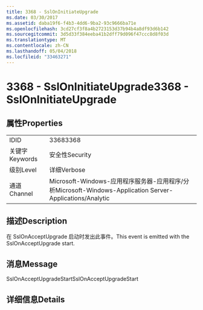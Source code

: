 ```yaml
---
title: 3368 - SslOnInitiateUpgrade
ms.date: 03/30/2017
ms.assetid: daba19f6-f4b3-4dd6-9ba2-93c9666ba71e
ms.openlocfilehash: 3cd27cf3f8a4b2723153d37b94b4a8df93d6b142
ms.sourcegitcommit: 3d5d33f384eeba41b2dff79d096f47ccc8d8f03d
ms.translationtype: MT
ms.contentlocale: zh-CN
ms.lasthandoff: 05/04/2018
ms.locfileid: "33463271"
---
```

# <a name="3368---ssloninitiateupgrade"></a><span data-ttu-id="31c1d-102">3368 - SslOnInitiateUpgrade</span><span class="sxs-lookup"><span data-stu-id="31c1d-102">3368 - SslOnInitiateUpgrade</span></span>
## <a name="properties"></a><span data-ttu-id="31c1d-103">属性</span><span class="sxs-lookup"><span data-stu-id="31c1d-103">Properties</span></span>  
  
|||  
|-|-|  
|<span data-ttu-id="31c1d-104">ID</span><span class="sxs-lookup"><span data-stu-id="31c1d-104">ID</span></span>|<span data-ttu-id="31c1d-105">3368</span><span class="sxs-lookup"><span data-stu-id="31c1d-105">3368</span></span>|  
|<span data-ttu-id="31c1d-106">关键字</span><span class="sxs-lookup"><span data-stu-id="31c1d-106">Keywords</span></span>|<span data-ttu-id="31c1d-107">安全性</span><span class="sxs-lookup"><span data-stu-id="31c1d-107">Security</span></span>|  
|<span data-ttu-id="31c1d-108">级别</span><span class="sxs-lookup"><span data-stu-id="31c1d-108">Level</span></span>|<span data-ttu-id="31c1d-109">详细</span><span class="sxs-lookup"><span data-stu-id="31c1d-109">Verbose</span></span>|  
|<span data-ttu-id="31c1d-110">通道</span><span class="sxs-lookup"><span data-stu-id="31c1d-110">Channel</span></span>|<span data-ttu-id="31c1d-111">Microsoft-Windows-应用程序服务器-应用程序/分析</span><span class="sxs-lookup"><span data-stu-id="31c1d-111">Microsoft-Windows-Application Server-Applications/Analytic</span></span>|  
  
## <a name="description"></a><span data-ttu-id="31c1d-112">描述</span><span class="sxs-lookup"><span data-stu-id="31c1d-112">Description</span></span>  
 <span data-ttu-id="31c1d-113">在 SslOnAcceptUpgrade 启动时发出此事件。</span><span class="sxs-lookup"><span data-stu-id="31c1d-113">This event is emitted with the SslOnAcceptUpgrade start.</span></span>  
  
## <a name="message"></a><span data-ttu-id="31c1d-114">消息</span><span class="sxs-lookup"><span data-stu-id="31c1d-114">Message</span></span>  
 <span data-ttu-id="31c1d-115">SslOnAcceptUpgradeStart</span><span class="sxs-lookup"><span data-stu-id="31c1d-115">SslOnAcceptUpgradeStart</span></span>  
  
## <a name="details"></a><span data-ttu-id="31c1d-116">详细信息</span><span class="sxs-lookup"><span data-stu-id="31c1d-116">Details</span></span>
